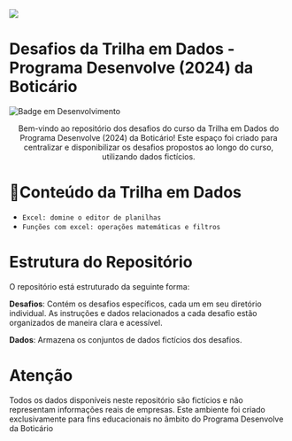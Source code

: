 <img src="https://github.com/laribritto/desenvolve-2024/blob/main/desenvolve%20(1).png">


# Desafios da Trilha em Dados - Programa Desenvolve (2024) da Boticário
![Badge em Desenvolvimento](http://img.shields.io/static/v1?label=STATUS&message=EM%20DESENVOLVIMENTO&color=GREEN&style=for-the-badge)

<p align="center">Bem-vindo ao repositório dos desafios do curso da Trilha em Dados do Programa Desenvolve (2024) da Boticário! Este espaço foi criado para centralizar e disponibilizar os desafios propostos ao longo do curso, utilizando dados fictícios.</p>

# :hammer:Conteúdo da Trilha em Dados

- `Excel: domine o editor de planilhas`
- `Funções com excel: operações matemáticas e filtros`

# Estrutura do Repositório
O repositório está estruturado da seguinte forma:

**Desafios**: Contém os desafios específicos, cada um em seu diretório individual. As instruções e dados relacionados a cada desafio estão organizados de maneira clara e acessível.

**Dados**: Armazena os conjuntos de dados fictícios dos desafios. 

# Atenção
Todos os dados disponíveis neste repositório são fictícios e não representam informações reais de empresas. Este ambiente foi criado exclusivamente para fins educacionais no âmbito do Programa Desenvolve da Boticário
